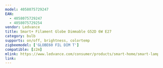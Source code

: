```yaml
---
model: 4058075729247
EAN: 
  - 4058075729247
  - 4058075729254
vendor: Ledvance
title: Smart+ Filament Globe Dimmable G52D 6W E27 
category: bulb
supports: on/off, brightness, colortemp
zigbeemodel: ['GLOBE60 FIL DIM T']
compatible: [z2m]
mlink: https://www.ledvance.com/consumer/products/smart-home/smart-lamps/smart-zigbee/smart-classic-filament-lamps-with-zigbee-technology/classic-globe-shape-with-filament-style-with-zigbee-technology-c141280?productId=204363
link: 
---
```

